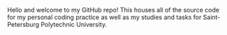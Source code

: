 Hello and welcome to my GitHub repo! This houses all of the source code for my personal coding practice as well as my studies and tasks for Saint-Petersburg Polytechnic University.
